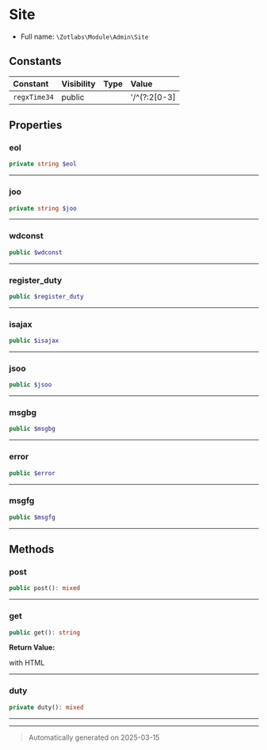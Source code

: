 
# Site





* Full name: `\Zotlabs\Module\Admin\Site`


## Constants

| Constant | Visibility | Type | Value |
|:---------|:-----------|:-----|:------|
|`regxTime34`|public| |&#039;/^(?:2[0-3]|[01][0-9]|[0-9])[0-5][0-9]$/&#039;|

## Properties


### eol



```php
private string $eol
```






***

### joo



```php
private string $joo
```






***

### wdconst



```php
public $wdconst
```






***

### register_duty



```php
public $register_duty
```






***

### isajax



```php
public $isajax
```






***

### jsoo



```php
public $jsoo
```






***

### msgbg



```php
public $msgbg
```






***

### error



```php
public $error
```






***

### msgfg



```php
public $msgfg
```






***

## Methods


### post



```php
public post(): mixed
```












***

### get



```php
public get(): string
```









**Return Value:**

with HTML




***

### duty



```php
private duty(): mixed
```












***


***
> Automatically generated on 2025-03-15
